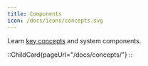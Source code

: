 ```yaml
---
title: Components
icon: /docs/icons/concepts.svg
---
```


Learn [key concepts](../03.concepts/index.md) and system components.

::ChildCard{pageUrl="/docs/concepts/"}
::
